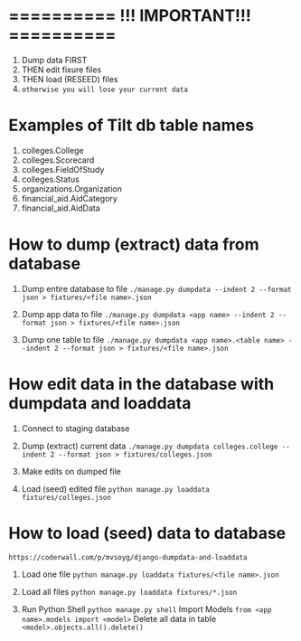 # ========== !!! IMPORTANT!!! ==========

1. Dump data FIRST
2. THEN edit fixure files
3. THEN load (RESEED) files
4. `otherwise you will lose your current data`


# Examples of Tilt db table names

1. colleges.College
2. colleges.Scorecard
3. colleges.FieldOfStudy
4. colleges.Status
5. organizations.Organization
6. financial_aid.AidCategory
7. financial_aid.AidData

# How to dump (extract) data from database

1. Dump entire database to file
    `./manage.py dumpdata --indent 2 --format json > fixtures/<file name>.json`

2.  Dump app data to file
    `./manage.py dumpdata <app name> --indent 2 --format json > fixtures/<file name>.json`

3.  Dump one table to file
    `./manage.py dumpdata <app name>.<table name> --indent 2 --format json > fixtures/<file name>.json`


# How edit data in the database with dumpdata and loaddata

1. Connect to staging database

2. Dump (extract) current data
    `./manage.py dumpdata colleges.college --indent 2 --format json > fixtures/colleges.json`

3. Make edits on dumped file 

4. Load (seed) edited file
    `python manage.py loaddata fixtures/colleges.json`


# How to load (seed) data to database
`https://coderwall.com/p/mvsoyg/django-dumpdata-and-loaddata`

1. Load one file
    `python manage.py loaddata fixtures/<file name>.json`

2. Load all files 
   `python manage.py loaddata fixtures/*.json`

3. Run Python Shell 
   `python manage.py shell`
   Import Models
   `from <app name>.models import <model>`
   Delete all data in table
   `<model>.objects.all().delete()`
